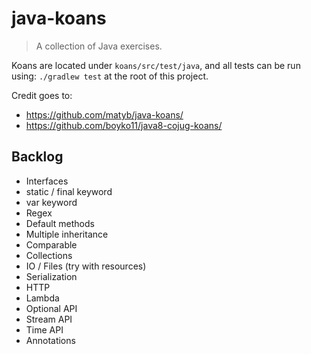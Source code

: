 # java-koans
> A collection of Java exercises. 

Koans are located under `koans/src/test/java`, and all tests can be run using: `./gradlew test` at the root of 
this project.

Credit goes to:
* https://github.com/matyb/java-koans/
* https://github.com/boyko11/java8-cojug-koans/

## Backlog

* Interfaces
* static / final keyword
* var keyword
* Regex
* Default methods
* Multiple inheritance
* Comparable
* Collections
* IO / Files (try with resources)
* Serialization
* HTTP
* Lambda
* Optional API
* Stream API
* Time API
* Annotations
